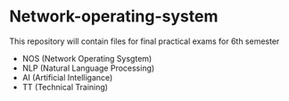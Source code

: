 # Network-operating-system
This repository will contain files for final practical exams for 6th semester

* NOS (Network Operating Sysgtem)
* NLP (Natural Language Processing)
* AI (Artificial Intelligance)
* TT (Technical Training)
